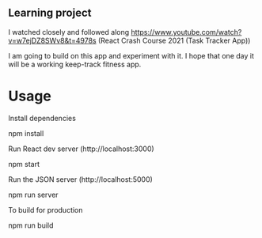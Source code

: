 
## Learning project

I watched closely and followed along https://www.youtube.com/watch?v=w7ejDZ8SWv8&t=4978s (React Crash Course 2021 (Task Tracker App))

I am going to build on this app and experiment with it.  I hope that one day it will be a working keep-track fitness app.


# Usage
Install dependencies

npm install

Run React dev server (http://localhost:3000)

npm start

Run the JSON server (http://localhost:5000)

npm run server

To build for production

npm run build
